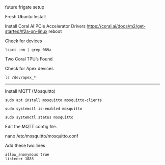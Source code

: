 future frigate setup

Fresh Ubuntu Install

Install Coral AI PCIe Accelerator Drivers
https://coral.ai/docs/m2/get-started/#2a-on-linux
reboot

Check for devices

```
lspci -nn | grep 089a
```

Two Coral TPU’s Found

Check for Apex devices

```
ls /dev/apex_*
```

---

Install MQTT (Mosquitto)

```
sudo apt install mosquitto mosquitto-clients

sudo systemctl is-enabled mosquitto

sudo systemctl status mosquitto
```


Edit the MQTT config file.

nano /etc/mosquitto/mosquitto.conf

Add these two lines

```
allow_anonymous true
listener 1883
```

